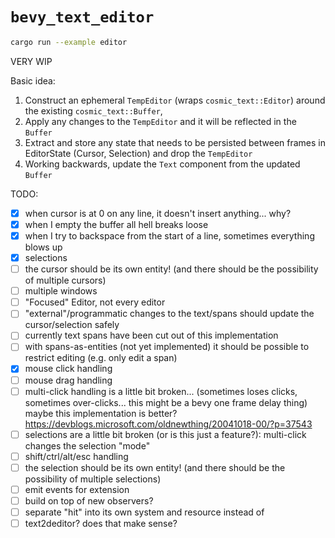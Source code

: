 # `bevy_text_editor`

```sh
cargo run --example editor
```

VERY WIP

Basic idea:

1. Construct an ephemeral `TempEditor` (wraps `cosmic_text::Editor`) around the existing `cosmic_text::Buffer`,
2. Apply any changes to the `TempEditor` and it will be reflected in the `Buffer`
3. Extract and store any state that needs to be persisted between frames in EditorState (Cursor, Selection) and drop the `TempEditor`
4. Working backwards, update the `Text` component from the updated `Buffer`

TODO:

- [x] when cursor is at 0 on any line, it doesn't insert anything... why?
- [x] when I empty the buffer all hell breaks loose
- [x] when I try to backspace from the start of a line, sometimes everything blows up
- [x] selections
- [ ] the cursor should be its own entity! (and there should be the possibility of multiple cursors)
- [ ] multiple windows
- [ ] "Focused" Editor, not every editor
- [ ] "external"/programmatic changes to the text/spans should update the cursor/selection safely
- [ ] currently text spans have been cut out of this implementation
- [ ] with spans-as-entities (not yet implemented) it should be possible to restrict editing (e.g. only edit a span)
- [x] mouse click handling
- [ ] mouse drag handling
- [ ] multi-click handling is a little bit broken...
      (sometimes loses clicks, sometimes over-clicks... this might be a bevy one frame delay thing)
      maybe this implementation is better? https://devblogs.microsoft.com/oldnewthing/20041018-00/?p=37543
- [ ] selections are a little bit broken (or is this just a feature?): multi-click changes the selection "mode"
- [ ] shift/ctrl/alt/esc handling
- [ ] the selection should be its own entity! (and there should be the possibility of multiple selections)
- [ ] emit events for extension
- [ ] build on top of new observers?
- [ ] separate "hit" into its own system and resource instead of
- [ ] text2deditor? does that make sense?
